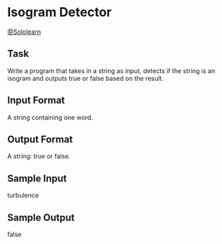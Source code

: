# Isogram Detector

[@Sololearn](sololearn.com)

## Task

Write a program that takes in a string as input, detects if the string is an isogram and outputs true or false based on the result.

## Input Format

A string containing one word.

## Output Format

A string: true or false.

## Sample Input

turbulence

## Sample Output

false
